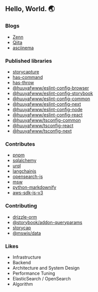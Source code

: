 ## Hello, World. 🌏

### Blogs

- [Zenn](https://zenn.dev/huuya)
- [Qiita](https://qiita.com/huuya)
- [asciinema](https://asciinema.org/~huuya)


### Published libraries

- [storycapture](https://github.com/huuyafwww/storycapture)
- [has-command](https://www.npmjs.com/package/has-command)
- [has-throw](https://www.npmjs.com/package/has-throw)
- [@huuyafwww/eslint-config-browser](https://www.npmjs.com/package/@huuyafwww/eslint-config-browser)
- [@huuyafwww/eslint-config-storybook](https://www.npmjs.com/package/@huuyafwww/eslint-config-storybook)
- [@huuyafwww/eslint-config-common](https://www.npmjs.com/package/@huuyafwww/eslint-config-common)
- [@huuyafwww/eslint-config-next](https://www.npmjs.com/package/@huuyafwww/eslint-config-next)
- [@huuyafwww/eslint-config-node](https://www.npmjs.com/package/@huuyafwww/eslint-config-node)
- [@huuyafwww/eslint-config-react](https://www.npmjs.com/package/@huuyafwww/eslint-config-react)
- [@huuyafwww/tsconfig-common](https://www.npmjs.com/package/@huuyafwww/tsconfig-common)
- [@huuyafwww/tsconfig-react](https://www.npmjs.com/package/@huuyafwww/tsconfig-react)
- [@huuyafwww/tsconfig-next](https://www.npmjs.com/package/@huuyafwww/tsconfig-next)


### Contributes

- [pnpm](https://github.com/pnpm/pnpm)
- [sqlalchemy](https://github.com/sqlalchemy/sqlalchemy)
- [urql](https://github.com/urql-graphql/urql)
- [langchainjs](https://github.com/langchain-ai/langchainjs)
- [opensearch-js](https://github.com/opensearch-project/opensearch-js)
- [msw](https://github.com/mswjs/msw)
- [python-markdownify](https://github.com/matthewwithanm/python-markdownify)
- [aws-sdk-js-v3](https://github.com/aws/aws-sdk-js-v3)

### Contributing

- [drizzle-orm](https://github.com/drizzle-team/drizzle-orm)
- [@storybook/addon-queryparams](https://github.com/storybookjs/addon-queryparams)
- [storycap](https://github.com/reg-viz/storycap/)
- [@mswjs/data](https://github.com/mswjs/data)

### Likes

- Infrastructure
- Backend
- Architecture and System Design
- Performance Tuning
- ElasticSearch / OpenSearch
- Algorithm
